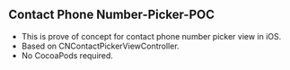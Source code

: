 ## Contact Phone Number-Picker-POC
- This is prove of concept for contact phone number picker view in iOS.
- Based on CNContactPickerViewController.
- No CocoaPods required.

